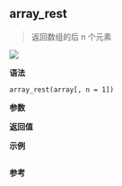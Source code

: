 ## array_rest

> 返回数组的后 n 个元素

![](https://img.shields.io/badge/-Array-blue)

**语法**

`array_rest(array[, n = 1])`

**参数**

**返回值**

**示例**

```js

```

**参考**
